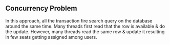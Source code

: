 ## Concurrency Problem

In this approach, all the transaction fire search query on the 
database around the same time. Many threads first read that the row is available &
do the update. However, many threads read the same row & update it resulting in few seats 
getting assigned among users. 
